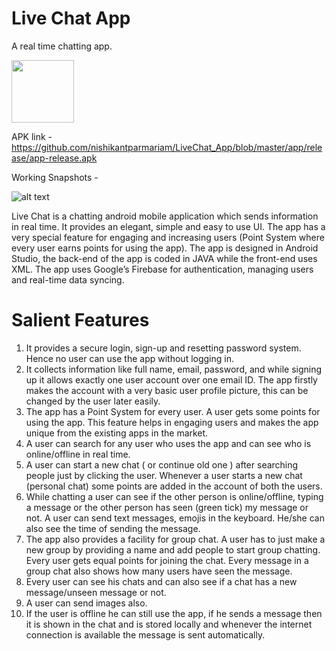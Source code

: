 # Live Chat App

A real time chatting app. 

<img src="https://github.com/nishikantparmariam/LiveChatApp/blob/master/app/src/main/res/drawable/logo.png" width="100" height="100"/>

APK link -
https://github.com/nishikantparmariam/LiveChat_App/blob/master/app/release/app-release.apk

Working Snapshots - 

![alt text](https://github.com/nishikantparmariam/LiveChatApp/blob/master/Collage.png)

Live Chat is a chatting android mobile application which sends information in real time. It provides an elegant, simple and easy to use UI. The app has a very special feature for engaging and increasing users (Point System where every user earns points for using the app).
The app is designed in Android Studio, the back-end of the app is coded in JAVA while the front-end uses XML. The app uses Google’s Firebase for authentication, managing users and real-time data syncing.

# Salient Features
1) It provides a secure login, sign-up and resetting password system. Hence no user can use the app without
logging in.
2) It collects information like full name, email, password, and while signing up it allows exactly one user
account over one email ID. The app firstly makes the account with a very basic user profile picture, this
can be changed by the user later easily.
3) The app has a Point System for every user. A user gets some points for using the app. This feature helps
in engaging users and makes the app unique from the existing apps in the market.
4) A user can search for any user who uses the app and can see who is online/offline in real time.
5) A user can start a new chat ( or continue old one ) after searching people just by clicking the user.
Whenever a user starts a new chat (personal chat) some points are added in the account of both the
users.
6) While chatting a user can see if the other person is online/offline, typing a message or the other person
has seen (green tick) my message or not. A user can send text messages, emojis in the keyboard. He/she
can also see the time of sending the message.
7) The app also provides a facility for group chat. A user has to just make a new group by providing a name
and add people to start group chatting. Every user gets equal points for joining the chat. Every message in
a group chat also shows how many users have seen the message.
8) Every user can see his chats and can also see if a chat has a new message/unseen message or not.
9) A user can send images also.
10) If the user is offline he can still use the app, if he sends a message then it is shown in the chat and is
stored locally and whenever the internet connection is available the message is sent automatically.


